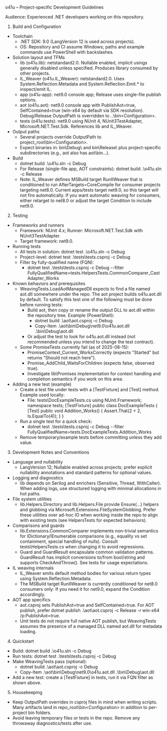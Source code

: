 ﻿o41u – Project-specific Development Guidelines

Audience: Experienced .NET developers working on this repository.

1. Build and Configuration
- Toolchain
  - .NET SDK: 9.0 (LangVersion 12 is used across projects).
  - OS: Repository and CI assume Windows; paths and example commands use PowerShell with backslashes.
- Solution layout and TFMs
  - lib (o41u.lib): netstandard2.0. Nullable enabled, implicit usings generally disabled unless specified. Produces library consumed by other projects.
  - IL_Weaver (o41u.IL_Weaver): netstandard2.0. Uses System.Reflection.Metadata and System.Reflection.Emit.* to inspect/emit IL.
  - app (o41u-app): net9.0 console app; Release uses single-file publish options.
  - aot (o41u.aot): net9.0 console app with PublishAot=true, SelfContained=true (win-x64 by default via SDK resolution). Debug/Release OutputPath is overridden to ..\bin\<Configuration>\.
  - tests (o41u.tests): net9.0 using NUnit 4, NUnit3TestAdapter, Microsoft.NET.Test.Sdk. References lib and IL_Weaver.
- Output paths
  - Several projects override OutputPath to project_root\bin\<Configuration>\.
  - Expect binaries in: bin\Debug\ and bin\Release\ plus project-specific subdirectories (e.g., aot also has aot\bin\...).
- Build
  - dotnet build .\o41u.sln -c Debug
  - For Release (single-file app, AOT constraints): dotnet build .\o41u.sln -c Release
  - Note: IL_Weaver defines MSBuild target RunIlWeaver that is conditioned to run AfterTargets=CoreCompile for consumer projects targeting net8.0. Current apps/tests target net9.0, so this target will not fire automatically. If you want automatic weaving for consumers, either retarget to net8.0 or adjust the target Condition to include net9.0.

2. Testing
- Frameworks and runners
  - Framework: NUnit 4.x; Runner: Microsoft.NET.Test.Sdk with NUnit3TestAdapter.
  - Target framework: net9.0.
- Running tests
  - All tests in solution: dotnet test .\o41u.sln -c Debug
  - Project-level: dotnet test .\tests\tests.csproj -c Debug
  - Filter by fully-qualified name (FQN):
    - dotnet test .\tests\tests.csproj -c Debug --filter FullyQualifiedName=tests.HelpersTests.CommonComparer_CastAdapter_Works
- Known behaviors and prerequisites
  - WeavingTests.LoadAotManagedDll expects to find a file named aot.dll somewhere under the repo. The aot project builds o41u.aot.dll by default. To satisfy this test one of the following must be done before running tests:
    - Build aot, then copy or rename the output DLL to aot.dll within the repository tree. Example (PowerShell):
      - dotnet build .\aot\aot.csproj -c Debug
      - Copy-Item .\aot\bin\Debug\net9.0\o41u.aot.dll .\bin\Debug\aot.dll
    - Or adjust the test to look for o41u.aot.dll instead (not recommended unless you intend to change the test contract).
  - Some PromiseTests currently fail (as of 2025-08-15):
    - PromiseContext_Current_WorksCorrectly (expects "Started" but returns "Should not reach here").
    - Promise_AddChild_WaitsForChildren (expects false, observed true).
    - Investigate lib\Promises implementation for context handling and completion semantics if you work on this area.
- Adding a new test (example)
  - Create a test file under tests with a [TestFixture] and [Test] method. Example used locally:
    - File: tests\DocExampleTests.cs
      using NUnit.Framework;
      namespace tests;
      [TestFixture]
      public class DocExampleTests
      {
          [Test]
          public void Addition_Works()
          {
              Assert.That(2 + 2, Is.EqualTo(4));
          }
      }
  - Run a single test for a quick check:
    - dotnet test .\tests\tests.csproj -c Debug --filter FullyQualifiedName=tests.DocExampleTests.Addition_Works
  - Remove temporary/example tests before committing unless they add value.

3. Development Notes and Conventions
- Language and nullability
  - LangVersion 12; Nullable enabled across projects; prefer explicit nullability annotations and standard patterns for optional values.
- Logging and diagnostics
  - lib depends on Serilog and enrichers (Sensitive, Thread, WithCaller). When adding logs, use structured logging with minimal allocations in hot paths.
- File system utilities
  - lib.Helpers.Directory and lib.Helpers.File provide Ensure(...) helpers and globbing via Microsoft.Extensions.FileSystemGlobbing. Prefer these utilities over ad-hoc IO when working inside the repo to align with existing tests (see HelpersTests for expected behaviors).
- Comparisons and guards
  - lib.Extensions.CommonComparer implements non-trivial semantics for IDictionary/IEnumerable comparisons (e.g., equality vs set containment, special handling of nulls). Consult tests\HelpersTests.cs when changing it to avoid regressions.
  - Guard and GuardResult encapsulate common validation patterns. GuardResult has implicit conversions to/from bool/string and supports CheckAndThrow(). See tests for usage expectations.
- IL weaving internals
  - IL_Weaver emits default method bodies for various return types using System.Reflection.Metadata.
  - The MSBuild target RunIlWeaver is currently conditioned for net8.0 consumers only:
    <Target Name="RunIlWeaver" AfterTargets="CoreCompile" BeforeTargets="PrepareForILLink;PublishAot" Condition="'$(MSBuildProjectName)' != 'IL_Weaver' and '$(TargetFramework)' == 'net8.0'">
    If you need it for net9.0, expand the Condition accordingly.
- AOT app specifics
  - aot.csproj sets PublishAot=true and SelfContained=true. For AOT publish, prefer dotnet publish .\aot\aot.csproj -c Release -r win-x64 /p:PublishAot=true.
  - Unit tests do not require full native AOT publish, but WeavingTests assumes the presence of a managed DLL named aot.dll for metadata loading.

4. Quickstart
- Build: dotnet build .\o41u.sln -c Debug
- Run tests: dotnet test .\tests\tests.csproj -c Debug
- Make WeavingTests pass (optional):
  - dotnet build .\aot\aot.csproj -c Debug
  - Copy-Item .\aot\bin\Debug\net9.0\o41u.aot.dll .\bin\Debug\aot.dll
- Add a new test: create a [TestFixture] in tests, run it via FQN filter as shown above.

5. Housekeeping
- Keep OutputPath overrides in csproj files in mind when writing scripts. Many artifacts land in repo_root\bin\<Configuration> in addition to per-project bin folders.
- Avoid leaving temporary files or tests in the repo. Remove any throwaway diagnostics/tests after use.
